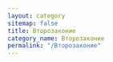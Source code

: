 ```yaml
---
layout: category
sitemap: false
title: Второзаконие
category_name: Второзаконие
permalink: "/Второзаконие"
---
```

